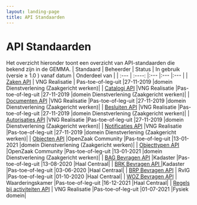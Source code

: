 ```yaml
---
layout: landing-page
title: API Standaarden
---
```

# API Standaarden
Het overzicht hieronder toont een overzicht van API-standaarden die bekend zijn in de GEMMA.
| Standaard   | Beheerder   | Status   | In gebruik (versie ≥ 1.0 ) vanaf datum | Onderdeel van |
| :---        |    :----:   |:---      |:---      |:---      |
| [Zaken API](https://vng-realisatie.github.io/gemma-zaken/)     | VNG Realisatie       | Pas-toe-of-leg-uit  |27-11-2019 |domein Dienstverlening (Zaakgericht werken)|
| [Catalogi API](https://catalogi-api.vng.cloud)                 |VNG Realisatie        |Pas-toe-of-leg-uit   |27-11-2019 |domein Dienstverlening (Zaakgericht werken)|
| [Documenten API](https://catalogi-api.vng.cloud)               |VNG Realisatie        |Pas-toe-of-leg-uit   |27-11-2019 |domein Dienstverlening (Zaakgericht werken)|
| [Besluiten API](https://besluiten-api.vng.cloud)               |VNG Realisatie        |Pas-toe-of-leg-uit   |27-11-2019 |domein Dienstverlening (Zaakgericht werken)|
| [Autorisaties API](https://catalogi-api.vng.cloud)             |VNG Realisatie        |Pas-toe-of-leg-uit   |27-11-2019 |domein Dienstverlening (Zaakgericht werken)|
| [Notificaties API](https://notificaties-api.vng.cloud)          |VNG Realisatie        |Pas-toe-of-leg-uit   |27-11-2019 |domein Dienstverlening (Zaakgericht werken)|
| [Objecten API](https://github.com/maykinmedia/objects-api/)                |OpenZaak Community       |Pas-toe-of-leg-uit   |13-01-2021 |domein Dienstverlening (Zaakgericht werken)|
| [Objecttypen API](https://github.com/maykinmedia/objecttypes-api)            |OpenZaak Community       |Pas-toe-of-leg-uit   |13-01-2021 |domein Dienstverlening (Zaakgericht werken)|
| [BAG Bevragen API](https://github.com/VNG-Realisatie/Haal-Centraal-BAG-bevragen/)          |Kadaster        |Pas-toe-of-leg-uit   |13-08-2020 |Haal Centraal|
| [BRK Bevragen API  ](https://github.com/VNG-Realisatie/Haal-Centraal-BRK-bevragen/)      |Kadaster        |Pas-toe-of-leg-uit   |03-06-2020 |Haal Centraal|
| [BRP Bevragen API](https://github.com/BRP-API/Haal-Centraal-BRP-bevragen/) |	RvIG        |Pas-toe-of-leg-uit   |01-10-2020 |Haal Centraal|
| [WOZ Bevragen API](https://github.com/VNG-Realisatie/Haal-Centraal-WOZ-bevragen/) |	Waarderingskamer        |Pas-toe-of-leg-uit   |16-12-2021 |Haal Centraal|
| [Regels bij activiteiten API](https://github.com/VNG-Realisatie/Regels-bij-activiteiten) |	VNG Realisatie        |Pas-toe-of-leg-uit   |01-07-2021 |Fysiek domein|
